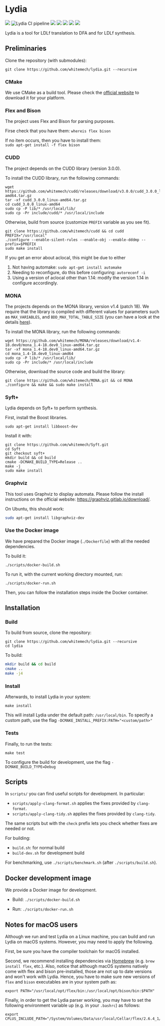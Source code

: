 # Lydia

![](https://img.shields.io/github/v/release/whitemech/lydia?sort=semver)
![Lydia CI pipeline](https://github.com/whitemech/lydia/workflows/Lydia%20CI%20pipeline/badge.svg)
![](https://codecov.io/gh/whitemech/lydia/branch/master/graph/badge.svg)
![](https://img.shields.io/badge/iso-c%2B%2B17-ff69b4)
[![](https://img.shields.io/badge/build-cmake-lightgrey)](cmake.org/)
[![](https://img.shields.io/badge/test-Catch2-yellow)](https://github.com/catchorg/Catch2/)
[![](https://img.shields.io/badge/license-LGPLv3%2B-blue)](./LICENSE)

Lydia is a tool for LDLf translation to DFA and for LDLf synthesis.

## Preliminaries

Clone the repository (with submodules):
```
git clone https://github.com/whitemech/lydia.git --recursive
```

### CMake
We use CMake as a build tool. Please 
check the [official website](https://cmake.org/)
to download it for your platform.

### Flex and Bison
The project uses Flex and Bison for parsing purposes.

Firse check that you have them: `whereis flex bison`

If no item occurs, then you have to install them:  
```sudo apt-get install -f flex bison```


### CUDD

The project depends on the CUDD library (version 3.0.0).

To install the CUDD library, run the following commands:

```shell script
wget https://github.com/whitemech/cudd/releases/download/v3.0.0/cudd_3.0.0_linux-amd64.tar.gz
tar -xf cudd_3.0.0_linux-amd64.tar.gz
cd cudd_3.0.0_linux-amd64
sudo cp -P lib/* /usr/local/lib/
sudo cp -Pr include/cudd/* /usr/local/include
```

Otherwise, build from source (customize `PREFIX` variable as you see fit).
```
git clone https://github.com/whitemech/cudd && cd cudd
PREFIX="/usr/local"
./configure --enable-silent-rules --enable-obj --enable-dddmp --prefix=$PREFIX
sudo make install
```

If you get an error about aclocal, this might be due to either
  1. Not having automake: 
```sudo apt-get install automake```
  2. Needing to reconfigure, do this before configuring: 
```autoreconf -i```
  3. Using a version of aclocal other than 1.14:
     modify the version 1.14 in configure accordingly.

### MONA

The projects depends on the MONA library, version v1.4 (patch 18).
We require that the library is compiled with different values for 
parameters such as `MAX_VARIABLES`, and `BDD_MAX_TOTAL_TABLE_SIZE`
(you can have a look at the details [here](https://github.com/whitemech/MONA/releases/tag/v1.4-18.dev0)).

To install the MONA library, run the following commands:

```shell script
wget https://github.com/whitemech/MONA/releases/download/v1.4-18.dev0/mona_1.4-18.dev0_linux-amd64.tar.gz
tar -xf mona_1.4-18.dev0_linux-amd64.tar.gz
cd mona_1.4-18.dev0_linux-amd64
sudo cp -P lib/* /usr/local/lib/
sudo cp -Pr include/* /usr/local/include
```

Otherwise, download the source code and build the library:
```
git clone https://github.com/whitemech/MONA.git && cd MONA
./configure && make && sudo make install
```

### Syft+

Lydia depends on Syft+ to perform synthesis. 

First, install the Boost libraries.
```
sudo apt-get install libboost-dev
```

Install it with:
```shell script
git clone https://github.com/whitemech/Syft.git
cd Syft
git checkout syft+
mkdir build && cd build
cmake -DCMAKE_BUILD_TYPE=Release ..
make -j
sudo make install
```

### Graphviz

This tool uses Graphviz to display automata.
Please follow the install instructions on the official website:
<https://graphviz.gitlab.io/download/>.

On Ubuntu, this should work:
```bash
sudo apt-get install libgraphviz-dev
```

### Use the Docker image

We have prepared the Docker image (`./Dockerfile`) with all the needed dependencies.

To build it:
```shell
./scripts/docker-build.sh
```

To run it, with the current working directory mounted, run:
```shell
./scripts/docker-run.sh
```

Then, you can follow the installation steps inside the Docker container.

## Installation

### Build

To build from source, clone the repository:
```
git clone https://github.com/whitemech/lydia.git --recursive
cd lydia
```

To build:

```bash
mkdir build && cd build
cmake ..
make -j4
```

### Install
Afterwards, to install Lydia in your system:
```
make install
```
This will install Lydia under the default path: `/usr/local/bin`. To specify a custom path, use the flag 
`-DCMAKE_INSTALL_PREFIX:PATH="<custom/path>"`

### Tests

Finally, to run the tests:
```
make test
```

To configure the build for development, 
use the flag `-DCMAKE_BUILD_TYPE=Debug`

## Scripts

In `scripts/` you can find useful scripts for development. In particular:

- `scripts/apply-clang-format.sh` applies the fixes provided by
  `clang-format`.
- `scripts/apply-clang-tidy.sh` applies the fixes provided by
  `clang-tidy`.
  
The same scripts but with the `check` prefix lets you check whether
fixes are needed or not.

For building:
- `build.sh`: for normal build
- `build-dev.sh` for development build

For benchmarking, use `./scripts/benchmark.sh` 
(after `./scripts/build.sh`). 

## Docker development image

We provide a Docker image for development.

- Build: `./scripts/docker-build.sh`

- Run: `./scripts/docker-run.sh`

## Notes for macOS users

Although we run and test Lydia on a Linux machine, you can build and run
Lydia on macOS systems. However, you may need to apply the following.
 
First, be sure you have the compiler toolchain for macOS installed.

Second, we recommend installing dependencies via [Homebrew](https://brew.sh/) (e.g. 
`brew install flex`, etc.). Also, notice that although macOS systems natively come with flex and bison pre-installed,
those are not up to date versions and won't work with Lydia. 
Hence, you have to make sure new versions of `flex` and `bison` executables are in your
system path as:
```
export PATH="/usr/local/opt/flex/bin:/usr/local/opt/bison/bin:$PATH"
```
Finally, in order to get the Lydia parser working, you may have to set the 
following environment variable up (e.g. in your `.bashrc`) as follows:

```
export CPLUS_INCLUDE_PATH="/System/Volumes/Data/usr/local/Cellar/flex/2.6.4_1/include/:$CPLUS_INCLUDE_PATH"
```
